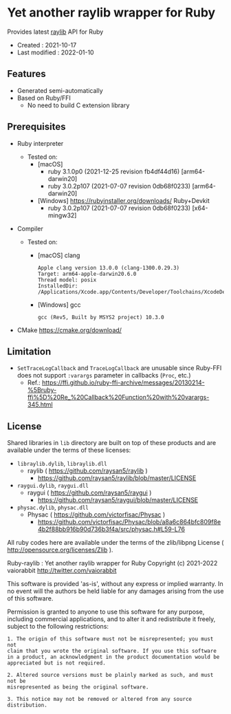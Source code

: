 <!-- -*- mode:markdown; coding:utf-8; -*- -->

# Yet another raylib wrapper for Ruby #

Provides latest [raylib](https://github.com/raysan5/raylib) API for Ruby

*   Created : 2021-10-17
*   Last modified : 2022-01-10

## Features ##

*   Generated semi-automatically
*   Based on Ruby/FFI
    *   No need to build C extension library

## Prerequisites ##

*   Ruby interpreter
    *   Tested on:
        *   [macOS]
            *   ruby 3.1.0p0 (2021-12-25 revision fb4df44d16) [arm64-darwin20]
            *   ruby 3.0.2p107 (2021-07-07 revision 0db68f0233) [arm64-darwin20]
        *   [Windows] https://rubyinstaller.org/downloads/ Ruby+Devkit
            *   ruby 3.0.2p107 (2021-07-07 revision 0db68f0233) [x64-mingw32]

*   Compiler
    *   Tested on:
        *   [macOS] clang

                Apple clang version 13.0.0 (clang-1300.0.29.3)
                Target: arm64-apple-darwin20.6.0
                Thread model: posix
                InstalledDir: /Applications/Xcode.app/Contents/Developer/Toolchains/XcodeDefault.xctoolchain/usr/bin

        *   [Windows] gcc

                gcc (Rev5, Built by MSYS2 project) 10.3.0

*   CMake https://cmake.org/download/

## Limitation ##

*   `SetTraceLogCallback` and `TraceLogCallback` are unusable since Ruby-FFI does not support `:varargs` parameter in callbacks (`Proc`, etc.)
    *   Ref.: https://ffi.github.io/ruby-ffi-archive/messages/20130214-%5Bruby-ffi%5D%20Re_%20Callback%20Function%20with%20varargs-345.html

## License ##

Shared libraries in `lib` directory are built on top of these products and are available under the terms of these licenses:

*   `libraylib.dylib`, `libraylib.dll`
    *   raylib ( https://github.com/raysan5/raylib )
        *   https://github.com/raysan5/raylib/blob/master/LICENSE
*   `raygui.dylib`, `raygui.dll`
    *   raygui ( https://github.com/raysan5/raygui )
        *   https://github.com/raysan5/raygui/blob/master/LICENSE
*   `physac.dylib`, `physac.dll`
    *   Physac ( https://github.com/victorfisac/Physac )
        *   https://github.com/victorfisac/Physac/blob/a8a6c864bfc809f8e4b2f88bb916b90d736b3f4a/src/physac.h#L59-L76

All ruby codes here are available under the terms of the zlib/libpng License ( http://opensource.org/licenses/Zlib ).

Ruby-raylib : Yet another raylib wrapper for Ruby
Copyright (c) 2021-2022 vaiorabbit <http://twitter.com/vaiorabbit>

This software is provided 'as-is', without any express or implied
warranty. In no event will the authors be held liable for any damages
arising from the use of this software.

Permission is granted to anyone to use this software for any purpose,
including commercial applications, and to alter it and redistribute it
freely, subject to the following restrictions:

    1. The origin of this software must not be misrepresented; you must not
    claim that you wrote the original software. If you use this software
    in a product, an acknowledgment in the product documentation would be
    appreciated but is not required.

    2. Altered source versions must be plainly marked as such, and must not be
    misrepresented as being the original software.

    3. This notice may not be removed or altered from any source
    distribution.
